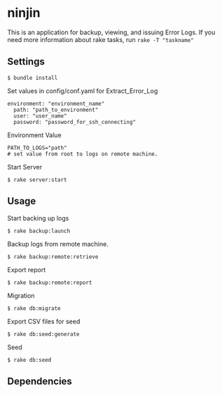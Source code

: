 ninjin
======

This is an application for backup, viewing, and issuing Error Logs.
If you need more information about rake tasks, run `rake -T "taskname"`


## Settings

```
$ bundle install
```
Set values in config/conf.yaml for Extract_Error_Log

```
environment: "environment_name"
  path: "path_to_environment"
  user: "user_name"
  password: "password_for_ssh_connecting"
```

Environment Value

```
PATH_TO_LOGS="path"
# set value from root to logs on remote machine.
```



Start Server

```
$ rake server:start
```

## Usage

Start backing up logs

```
$ rake backup:launch
```

Backup logs from remote machine.

```
$ rake backup:remote:retrieve
```

Export report

```
$ rake backup:remote:report
```

Migration

```
$ rake db:migrate
```
Export CSV files for seed

```
$ rake db:seed:generate
```
Seed

```
$ rake db:seed
```



## Dependencies



